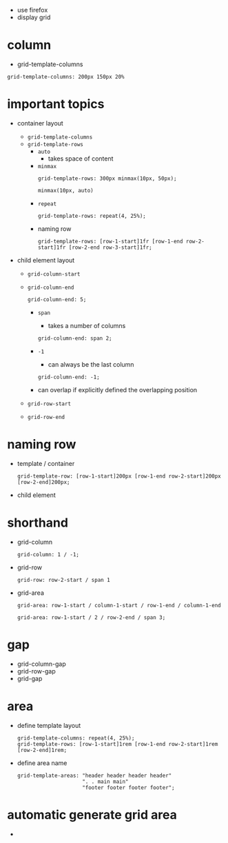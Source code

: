 - use firefox
- display grid

# column

- grid-template-columns

```
grid-template-columns: 200px 150px 20%
```

# important topics

- container layout

  - `grid-template-columns`
  - `grid-template-rows`
    - `auto`
      - takes space of content
    - `minmax`
      ```
      grid-template-rows: 300px minmax(10px, 50px);
      ```
      ```
      minmax(10px, auto)
      ```
    - `repeat`
      ```
      grid-template-rows: repeat(4, 25%);
      ```
    - naming row
      ```
      grid-template-rows: [row-1-start]1fr [row-1-end row-2-start]1fr [row-2-end row-3-start]1fr;
      ```

- child element layout

  - `grid-column-start`
  - `grid-column-end`

    ```
    grid-column-end: 5;
    ```

    - `span`
      - takes a number of columns
      ```
      grid-column-end: span 2;
      ```
    - `-1`

      - can always be the last column

      ```
      grid-column-end: -1;
      ```

    - can overlap if explicitly defined the overlapping position

  - `grid-row-start`
  - `grid-row-end`

# naming row

- template / container

  ```
  grid-template-row: [row-1-start]200px [row-1-end row-2-start]200px [row-2-end]200px;
  ```

- child element

# shorthand

- grid-column
  ```
  grid-column: 1 / -1;
  ```
- grid-row

  ```
  grid-row: row-2-start / span 1
  ```

- grid-area
  ```
  grid-area: row-1-start / column-1-start / row-1-end / column-1-end
  ```
  ```
  grid-area: row-1-start / 2 / row-2-end / span 3;
  ```

# gap

- grid-column-gap
- grid-row-gap
- grid-gap

# area

- define template layout
  ```
  grid-template-columns: repeat(4, 25%);
  grid-template-rows: [row-1-start]1rem [row-1-end row-2-start]1rem [row-2-end]1rem;
  ```
- define area name
  ```
  grid-template-areas: "header header header header"
                       ". . main main"
                       "footer footer footer footer";
  ```

# automatic generate grid area

-

